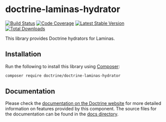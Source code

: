 # doctrine-laminas-hydrator

[![Build Status](https://github.com/doctrine/doctrine-laminas-hydrator/actions/workflows/continuous-integration.yml/badge.svg)](https://github.com/doctrine/doctrine-laminas-hydrator/actions/workflows/continuous-integration.yml?query=branch%3A3.2.x)
[![Code Coverage](https://codecov.io/gh/doctrine/doctrine-laminas-hydrator/branch/3.2.x/graphs/badge.svg)](https://codecov.io/gh/doctrine/doctrine-laminas-hydrator/branch/3.2.x)
[![Latest Stable Version](https://poser.pugx.org/doctrine/doctrine-laminas-hydrator/v/stable.png)](https://packagist.org/packages/doctrine/doctrine-laminas-hydrator)
[![Total Downloads](https://poser.pugx.org/doctrine/doctrine-laminas-hydrator/downloads.png)](https://packagist.org/packages/doctrine/doctrine-laminas-hydrator)

This library provides Doctrine hydrators for Laminas.

## Installation

Run the following to install this library using [Composer](https://getcomposer.org/):

```bash
composer require doctrine/doctrine-laminas-hydrator
```

## Documentation

Please check the [documentation on the Doctrine website](https://www.doctrine-project.org/projects/doctrine-laminas-hydrator.html)
for more detailed information on features provided by this component. The source files for the documentation can be
found in the [docs directory](./docs/en).
